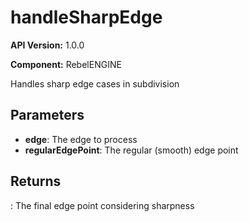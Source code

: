 # handleSharpEdge

**API Version:** 1.0.0

**Component:** RebelENGINE

Handles sharp edge cases in subdivision

## Parameters

- **edge**: The edge to process
- **regularEdgePoint**: The regular (smooth) edge point

## Returns

: The final edge point considering sharpness

